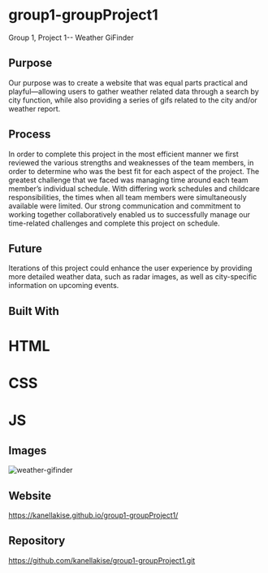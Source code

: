 # group1-groupProject1
Group 1, Project 1-- Weather GiFinder

## Purpose
Our purpose was to create a website that was equal parts practical and playful—allowing users to gather weather related data through a search by city function, while also providing a series of gifs related to the city and/or weather report. 

## Process
In order to complete this project in the most efficient manner we first reviewed the various strengths and weaknesses of the team members, in order to determine who was the best fit for each aspect of the project.
The greatest challenge that we faced was managing time around each team member’s individual schedule. With differing work schedules and childcare responsibilities, the times when all team members were simultaneously available were limited.
Our strong communication and commitment to working together collaboratively enabled us to successfully manage our time-related challenges and complete this project on schedule.

## Future
Iterations of this project could enhance the user experience by providing more detailed weather data, such as radar images, as well as city-specific information on upcoming events.


## Built With
# HTML
# CSS
# JS

## Images

![weather-gifinder](https://user-images.githubusercontent.com/81876258/139996005-1c2e928c-ca7f-4b35-9e11-f93b78de4eea.png)

## Website
https://kanellakise.github.io/group1-groupProject1/

## Repository
https://github.com/kanellakise/group1-groupProject1.git

